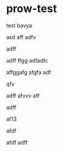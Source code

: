 # prow-test
test
bavya

asd
aff
adfv


adff

adff
ffgg
adfadfc

affggafg
afgfa
adf

qfv

adff
afvvv
aff

adff


af13


afdf

afdf
adff
